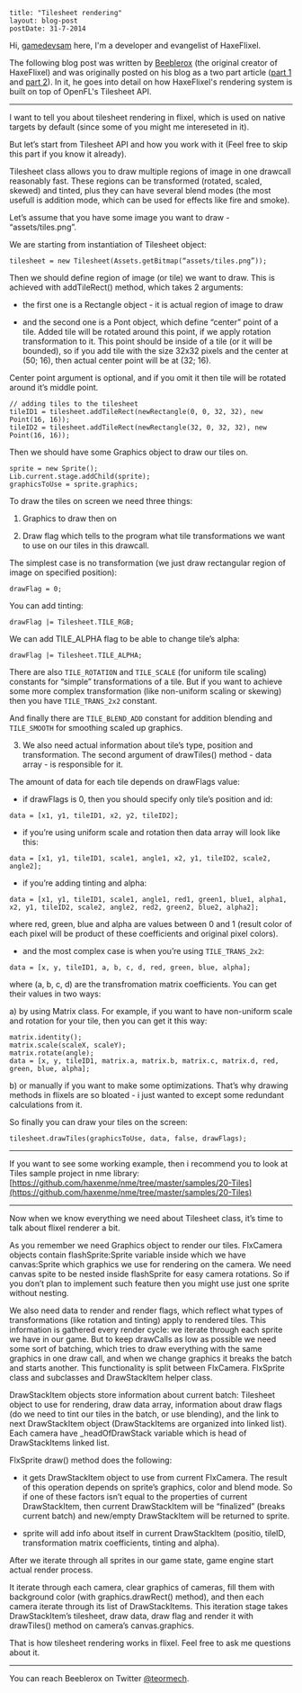 ```
title: "Tilesheet rendering"
layout: blog-post
postDate: 31-7-2014
```

Hi, [gamedevsam](https://github.com/gamedevsam) here, I'm a developer and evangelist of HaxeFlixel.

The following blog post was written by [Beeblerox](https://github.com/Beeblerox) (the original creator of HaxeFlixel) and was originally posted on his blog as a two part article ([part 1](http://beeblerox.tumblr.com/post/87678385538/tilesheet-rendering-part-1) and [part 2](http://beeblerox.tumblr.com/post/87778663958/tilesheet-rendering-part-2-some-details-about-flixel)). In it, he goes into detail on how HaxeFlixel's rendering system is built on top of OpenFL's Tilesheet API.

----------


I want to tell you about tilesheet rendering in flixel, which is used on native targets by default (since some of you might me intereseted in it).

But let’s start from Tilesheet API and how you work with it (Feel free to skip this part if you know it already).

Tilesheet class allows you to draw multiple regions of image in one drawcall reasonably fast. These regions can be transformed (rotated, scaled, skewed) and tinted, plus they can have several blend modes (the most usefull is addition mode, which can be used for effects like fire and smoke).

Let’s assume that you have some image you want to draw - “assets/tiles.png”.

We are starting from instantiation of Tilesheet object:

```
tilesheet = new Tilesheet(Assets.getBitmap(“assets/tiles.png”));
```

Then we should define region of image (or tile) we want to draw. This is achieved with addTileRect() method, which takes 2 arguments:

- the first one is a Rectangle object - it is actual region of image to draw

- and the second one is a Pont object, which define “center” point of a tile. Added tile will be rotated around this point, if we apply rotation transformation to it. This point should be inside of a tile (or it will be bounded), so if you add tile with the size 32x32 pixels and the center at (50; 16), then actual center point will be at (32; 16).

Center point argument is optional, and if you omit it then tile will be rotated around it’s middle point.

```
// adding tiles to the tilesheet
tileID1 = tilesheet.addTileRect(newRectangle(0, 0, 32, 32), new Point(16, 16));
tileID2 = tilesheet.addTileRect(newRectangle(32, 0, 32, 32), new Point(16, 16));
```

Then we should have some Graphics object to draw our tiles on.

```
sprite = new Sprite();
Lib.current.stage.addChild(sprite);
graphicsToUse = sprite.graphics;
```

To draw the tiles on screen we need three things:

1) Graphics to draw then on

2) Draw flag which tells to the program what tile transformations we want to use on our tiles in this drawcall.

The simplest case is no transformation (we just draw rectangular region of image on specified position):

```
drawFlag = 0;
```

You can add tinting:

```
drawFlag |= Tilesheet.TILE_RGB;
```

We can add TILE_ALPHA flag to be able to change tile’s alpha:

```
drawFlag |= Tilesheet.TILE_ALPHA;
```

There are also ```TILE_ROTATION``` and ```TILE_SCALE``` (for uniform tile scaling) constants for “simple” transformations of a tile. But if you want to achieve some more complex transformation (like non-uniform scaling or skewing) then you have ```TILE_TRANS_2x2``` constant.

And finally there are ```TILE_BLEND_ADD``` constant for addition blending and ```TILE_SMOOTH``` for smoothing scaled up graphics.

3) We also need actual information about tile’s type, position and transformation. The second argument of drawTiles() method - data array - is responsible for it.

The amount of data for each tile depends on drawFlags value:

- if drawFlags is 0, then you should specify only tile’s position and id:

```
data = [x1, y1, tileID1, x2, y2, tileID2];
```

- if you’re using uniform scale and rotation then data array will look like this:

```
data = [x1, y1, tileID1, scale1, angle1, x2, y1, tileID2, scale2, angle2];
```

- if you’re adding tinting and alpha:

```
data = [x1, y1, tileID1, scale1, angle1, red1, green1, blue1, alpha1,  x2, y1, tileID2, scale2, angle2, red2, green2, blue2, alpha2];
```

where red, green, blue and alpha are values between 0 and 1 (result color of each pixel will be product of these coefficients and original pixel colors).

- and the most complex case is when you’re using ```TILE_TRANS_2x2```:

```
data = [x, y, tileID1, a, b, c, d, red, green, blue, alpha];
```

where (a, b, c, d) are the transfromation matrix coefficients. You can get their values in two ways:

a) by using Matrix class. For example, if you want to have non-uniform scale and rotation for your tile, then you can get it this way:

```
matrix.identity();
matrix.scale(scaleX, scaleY);
matrix.rotate(angle);
data = [x, y, tileID1, matrix.a, matrix.b, matrix.c, matrix.d, red, green, blue, alpha];
```

b) or manually if you want to make some optimizations. That’s why drawing methods in flixels are so bloated - i just wanted to except some redundant calculations from it.

So finally you can draw your tiles on the screen:

```
tilesheet.drawTiles(graphicsToUse, data, false, drawFlags);
```


----------


If you want to see some working example, then i recommend you to look at Tiles sample project in nme library: [https://github.com/haxenme/nme/tree/master/samples/20-Tiles](https://github.com/haxenme/nme/tree/master/samples/20-Tiles)


----------


Now when we know everything we need about Tilesheet class, it’s time to talk about flixel renderer a bit.

As you remember we need Graphics object to render our tiles. FlxCamera objects contain flashSprite:Sprite variable inside which we have canvas:Sprite which graphics we use for rendering on the camera. We need canvas spite to be nested inside flashSprite for easy camera rotations. So if you don’t plan to implement such feature then you might use just one sprite without nesting.

We also need data to render and render flags, which reflect what types of transformations (like rotation and tinting) apply to rendered tiles. This information is gathered every render cycle: we iterate through each sprite we have in our game. But to keep drawCalls as low as possible we need some sort of batching, which tries to draw everything with the same graphics in one draw call, and when we change graphics it breaks the batch and starts another. This functionality is split between FlxCamera. FlxSprite class and subclasses and DrawStackItem helper class.

DrawStackItem objects store information about current batch: Tilesheet object to use for rendering, draw data array, information about draw flags (do we need to tint our tiles in the batch, or use blending), and the link to next DrawStackItem object (DrawStackItems are organized into linked list). Each camera have _headOfDrawStack variable which is head of DrawStackItems linked list.

FlxSprite draw() method does the following:

- it gets DrawStackItem object to use from current FlxCamera. The result of this operation depends on sprite’s graphics, color and blend mode. So if one of these factors isn’t equal to the properties of current DrawStackItem, then current DrawStackItem will be “finalized” (breaks current batch) and new/empty DrawStackItem will be returned to sprite.

- sprite will add info about itself in current DrawStackItem (positio, tileID, transformation matrix coefficients, tinting and alpha).

After we iterate through all sprites in our game state, game engine start actual render process.

It iterate through each camera, clear graphics of cameras, fill them with background color (with graphics.drawRect() method), and then each camera iterate through its list of DrawStackItems. This iteration stage takes DrawStackItem’s tilesheet, draw data, draw flag and render it with drawTiles() method on camera’s canvas.graphics.

That is how tilesheet rendering works in flixel. Feel free to ask me questions about it.

----------

You can reach Beeblerox on Twitter [@teormech](https://twitter.com/teormech).